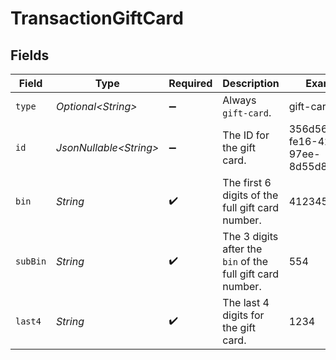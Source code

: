 # TransactionGiftCard


## Fields

| Field                                                      | Type                                                       | Required                                                   | Description                                                | Example                                                    |
| ---------------------------------------------------------- | ---------------------------------------------------------- | ---------------------------------------------------------- | ---------------------------------------------------------- | ---------------------------------------------------------- |
| `type`                                                     | *Optional\<String>*                                        | :heavy_minus_sign:                                         | Always `gift-card`.                                        | gift-card                                                  |
| `id`                                                       | *JsonNullable\<String>*                                    | :heavy_minus_sign:                                         | The ID for the gift card.                                  | 356d56e5-fe16-42ae-97ee-8d55d846ae2e                       |
| `bin`                                                      | *String*                                                   | :heavy_check_mark:                                         | The first 6 digits of the full gift card number.           | 412345                                                     |
| `subBin`                                                   | *String*                                                   | :heavy_check_mark:                                         | The 3 digits after the `bin` of the full gift card number. | 554                                                        |
| `last4`                                                    | *String*                                                   | :heavy_check_mark:                                         | The last 4 digits for the gift card.                       | 1234                                                       |